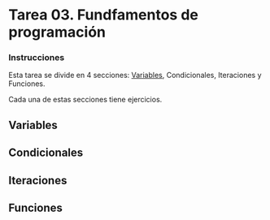 # Tarea 03. Fundfamentos de programación

### Instrucciones

Esta tarea se divide en 4 secciones: [Variables](#variables), Condicionales, Iteraciones y Funciones.

Cada una de estas secciones tiene ejercicios.

## Variables

## Condicionales

## Iteraciones

## Funciones
